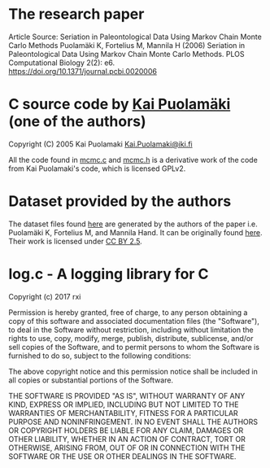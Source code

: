 # The research paper

Article Source: Seriation in Paleontological Data Using Markov Chain Monte Carlo Methods
Puolamäki K, Fortelius M, Mannila H (2006) Seriation in Paleontological Data Using Markov Chain Monte Carlo Methods. PLOS Computational Biology 2(2): e6. https://doi.org/10.1371/journal.pcbi.0020006

# C source code by [Kai Puolamäki](http://kaip.iki.fi/) (one of the authors)

Copyright (C) 2005  Kai Puolamaki <Kai.Puolamaki@iki.fi>

All the code found in [mcmc.c](https://github.com/PrayagS/Seriation_in_Paleontological_Data_using_MCMC/blob/master/C_Implementation/mcmc.c) and [mcmc.h](https://github.com/PrayagS/Seriation_in_Paleontological_Data_using_MCMC/blob/master/C_Implementation/mcmc.h) is a derivative work of the code from Kai Puolamaki's code, which is licensed GPLv2.

# Dataset provided by the authors

The dataset files found [here](https://github.com/PrayagS/Seriation_in_Paleontological_Data_using_MCMC/tree/master/Dataset) are generated by the authors of the paper i.e. Puolamäki K, Fortelius M, and Mannila Hand. It can be originally found [here](http://www.cis.hut.fi/projects/patdis/paleo/). Their work is licensed under [CC BY 2.5](https://creativecommons.org/licenses/by/2.5/).

# log.c - A logging library for C

Copyright (c) 2017 rxi

Permission is hereby granted, free of charge, to any person obtaining a copy of
this software and associated documentation files (the "Software"), to deal in
the Software without restriction, including without limitation the rights to
use, copy, modify, merge, publish, distribute, sublicense, and/or sell copies
of the Software, and to permit persons to whom the Software is furnished to do
so, subject to the following conditions:

The above copyright notice and this permission notice shall be included in all
copies or substantial portions of the Software.

THE SOFTWARE IS PROVIDED "AS IS", WITHOUT WARRANTY OF ANY KIND, EXPRESS OR
IMPLIED, INCLUDING BUT NOT LIMITED TO THE WARRANTIES OF MERCHANTABILITY,
FITNESS FOR A PARTICULAR PURPOSE AND NONINFRINGEMENT. IN NO EVENT SHALL THE
AUTHORS OR COPYRIGHT HOLDERS BE LIABLE FOR ANY CLAIM, DAMAGES OR OTHER
LIABILITY, WHETHER IN AN ACTION OF CONTRACT, TORT OR OTHERWISE, ARISING FROM,
OUT OF OR IN CONNECTION WITH THE SOFTWARE OR THE USE OR OTHER DEALINGS IN THE
SOFTWARE.
